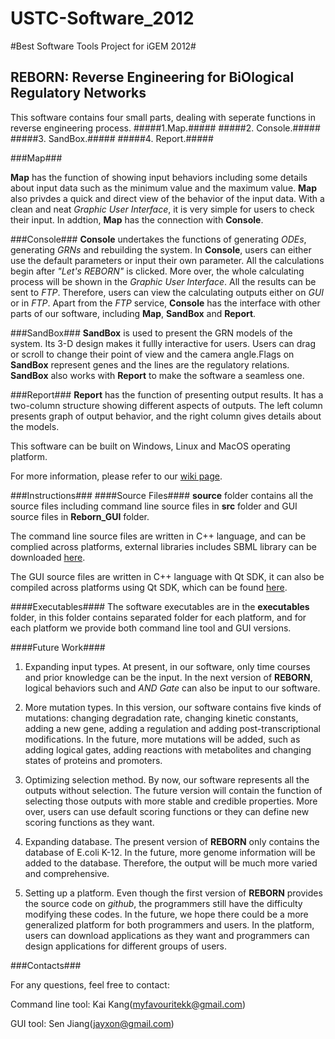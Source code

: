 USTC-Software_2012
==================
#Best Software Tools Project for iGEM 2012#

## REBORN: Reverse Engineering for BiOlogical Regulatory Networks ##

This software contains four small parts, dealing with seperate functions in reverse engineering process.
#####1.Map.#####
#####2. Console.#####
#####3. SandBox.#####
#####4. Report.#####

###Map###

**Map** has the function of showing input behaviors including some details about input data such as the minimum value and the maximum value. **Map** also privdes a quick and direct view of the behavior of the input data. With a clean and neat _Graphic User Interface_, it is very simple for users to check their input. In addtion, **Map** has the connection with **Console**.

###Console###
**Console** undertakes the functions of generating _ODEs_, generating _GRNs_ and rebuilding the system. In **Console**, users can either use the default parameters or input their own parameter. All the calculations begin after _"Let's REBORN"_ is clicked. More over, the whole calculating process will be shown in the _Graphic User Interface_. All the results can be sent to _FTP_. Therefore, users can view the calculating outputs either on _GUI_ or in _FTP_. Apart from the _FTP_ service, **Console** has the interface with other parts of our software, including **Map**, **SandBox** and **Report**.

###SandBox###
**SandBox** is used to present the GRN models of the system. Its 3-D design makes it fullly interactive for users. Users can drag or scroll to change their point of view and the camera angle.Flags on **SandBox** represent genes and the lines are the regulatory relations. **SandBox** also works with **Report** to make the software a seamless one.

###Report###
**Report** has the function of presenting output results. It has a two-column structure showing different aspects of outputs. The left column presents graph of output behavior, and the right column gives details about the models.

This software can be built on Windows, Linux and MacOS operating platform.

For more information, please refer to our [wiki page](http://2012.igem.org/Team:USTC-Software/software.html).

###Instructions###
####Source Files####
**source** folder contains all the source files including command line source files in **src** folder and GUI source files in **Reborn_GUI** folder.

The command line source files are written in C++ language, and can be complied across platforms, external libraries includes SBML library can be downloaded [here](http://sbml.org/Software/libSBML).

The GUI source files are written in C++ language with Qt SDK, it can also be compiled across platforms using Qt SDK, which can be found [here](http://qt-project.org/downloads).

####Executables####
The software executables are in the **executables** folder, in this folder contains separated folder for each platform, and for each platform we provide both command line tool and GUI versions.


####Future Work####
1. Expanding input types. At present, in our software, only time courses and prior knowledge can be the input. In the next version of **REBORN**, logical behaviors such and _AND Gate_ can also be input to our software.

2. More mutation types. In this version, our software contains five kinds of mutations: changing degradation rate, changing kinetic constants, adding a new gene, adding a regulation and adding post-transcriptional modifications. In the future, more mutations will be added, such as adding logical gates, adding reactions with metabolites and changing states of proteins and promoters.

3. Optimizing selection method. By now, our software represents all the outputs without selection. The future version will contain the function of selecting those outputs with more stable and credible properties. More over, users can use default scoring functions or they can define new scoring functions as they want.

4. Expanding database. The present version of **REBORN** only contains the database of E.coli K-12. In the future, more genome information will be added to the database. Therefore, the output will be much more varied and comprehensive.

5. Setting up a platform. Even though the first version of **REBORN** provides the source code on _github_, the programmers still have the difficulty modifying these codes. In the future, we hope there could be a more generalized platform for both programmers and users. In the platform, users can download applications as they want and programmers can design applications for different groups of users.

###Contacts###

For any questions, feel free to contact:

Command line tool: Kai Kang(myfavouritekk@gmail.com)

GUI tool: Sen Jiang(jayxon@gmail.com)
